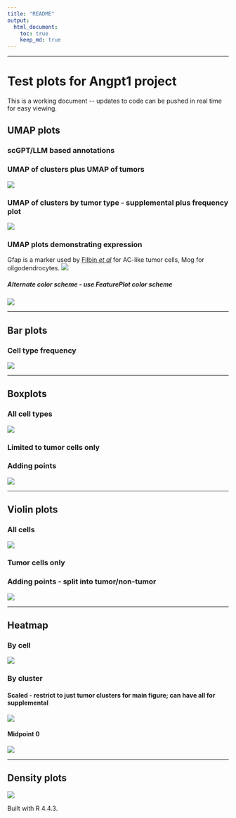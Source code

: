 ```yaml
---
title: "README"
output: 
  html_document:
    toc: true
    keep_md: true
---
```


***
# Test plots for Angpt1 project
This is a working document -- updates to code can be pushed in real time for easy viewing.








## UMAP plots 
### scGPT/LLM based annotations


### UMAP of clusters plus UMAP of tumors
![](README_files/figure-html/umap_labeled-1.png)<!-- -->

### UMAP of clusters by tumor type - supplemental plus frequency plot
![](README_files/figure-html/umap_by_tumor-1.png)<!-- -->

### UMAP plots demonstrating expression
Gfap is a marker used by [Filbin *et al*](https://doi.org/10.1038/s41588-022-01236-3) for AC-like tumor cells, Mog for oligodendrocytes.
![](README_files/figure-html/umap_plots-1.png)<!-- -->

##### Alternate color scheme - use FeaturePlot color scheme
![](README_files/figure-html/umap_plots_alt-1.png)<!-- -->

***
## Bar plots 
### Cell type frequency
![](README_files/figure-html/bar_graph-1.png)<!-- -->

***
## Boxplots
### All cell types

![](README_files/figure-html/boxplot-1.png)<!-- -->


### Limited to tumor cells only




### Adding points

![](README_files/figure-html/boxplot_limited_dots-1.png)<!-- -->

***
## Violin plots
### All cells
![](README_files/figure-html/violin_all-1.png)<!-- -->

### Tumor cells only


### Adding points - split into tumor/non-tumor
![](README_files/figure-html/violin_points-1.png)<!-- -->

***
## Heatmap
### By cell

![](README_files/figure-html/heatmap-1.png)<!-- -->

### By cluster
#### Scaled - restrict to just tumor clusters for main figure; can have all for supplemental
![](README_files/figure-html/heatmap_mean_scaled-1.png)<!-- -->

#### Midpoint 0
![](README_files/figure-html/heatmap_mean-1.png)<!-- -->

***
## Density plots
![](README_files/figure-html/density-1.png)<!-- -->

Built with R 4.4.3.
